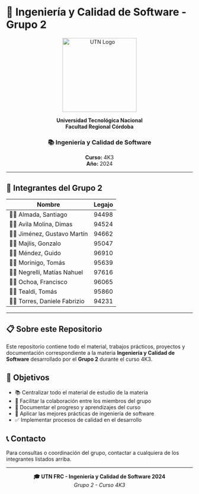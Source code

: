 # 🎯 Ingeniería y Calidad de Software - Grupo 2

<div align="center">
  <img src="https://www.frc.utn.edu.ar/images/logo-utn.png" alt="UTN Logo" width="200"/>
  
  **Universidad Tecnológica Nacional**  
  **Facultad Regional Córdoba**
  
  ### 📚 Ingeniería y Calidad de Software
  **Curso:** 4K3  
  **Año:** 2024
</div>

---

## 👥 Integrantes del Grupo 2

<div align="center">

| Nombre | Legajo |
|--------|--------|
| 👨‍💻 Almada, Santiago | 94498 |
| 👨‍💻 Avila Molina, Dimas | 94524 |
| 👨‍💻 Jiménez, Gustavo Martín | 94662 |
| 👨‍💻 Majlis, Gonzalo | 95047 |
| 👨‍💻 Méndez, Guido | 96910 |
| 👨‍💻 Morinigo, Tomás | 95639 |
| 👨‍💻 Negrelli, Matías Nahuel | 97616 |
| 👨‍💻 Ochoa, Francisco | 96065 |
| 👨‍💻 Tealdi, Tomás | 95860 |
| 👨‍💻 Torres, Daniele Fabrizio | 94231 |

</div>

---

## 📋 Sobre este Repositorio

Este repositorio contiene todo el material, trabajos prácticos, proyectos y documentación correspondiente a la materia **Ingeniería y Calidad de Software** desarrollado por el **Grupo 2** durante el curso 4K3.

## 🎯 Objetivos

- 📚 Centralizar todo el material de estudio de la materia
- 🤝 Facilitar la colaboración entre los miembros del grupo
- 📝 Documentar el progreso y aprendizajes del curso
- 🔧 Aplicar las mejores prácticas de ingeniería de software
- ✅ Implementar procesos de calidad en el desarrollo


## 📞 Contacto

Para consultas o coordinación del grupo, contactar a cualquiera de los integrantes listados arriba.

---

<div align="center">
  <strong>🎓 UTN FRC - Ingeniería y Calidad de Software 2024</strong>
  <br>
  <em>Grupo 2 - Curso 4K3</em>
</div>